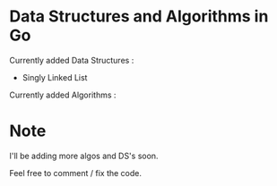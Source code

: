 # Data Structures and Algorithms in Go

Currently added Data Structures :

 + Singly Linked List

Currently added Algorithms :

# Note

I'll be adding more algos and DS's soon.

Feel free to comment / fix the code. 
